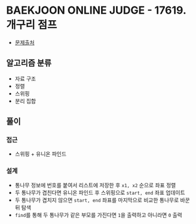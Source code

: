 # BAEKJOON ONLINE JUDGE - 17619. 개구리 점프

- [문제출처](https://www.acmicpc.net/problem/17619 '17619. 개구리 점프')

## 알고리즘 분류

- 자료 구조
- 정렬
- 스위핑
- 분리 집합

## 풀이

### 접근

- 스위핑 + 유니온 파인드

### 설계

- 통나무 정보에 번호를 붙여서 리스트에 저장한 후 `x1, x2` 순으로 좌표 정렬
- 두 통나무가 겹친다면 유니온 파인드 후 스위핑으로 `start, end` 좌표 업데이트
- 두 통나무가 겹치지 않으면 `start, end` 좌표를 마지막으로 비교한 통나무로 바꾼 뒤 탐색
- `find`를 통해 두 통나무가 같은 부모를 가진다면 `1`을 출력하고 아니라면 `0` 출력
